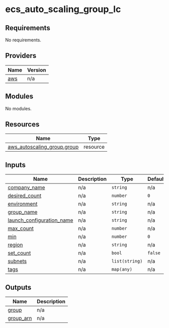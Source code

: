 # ecs_auto_scaling_group_lc


<!-- BEGIN_TF_DOCS -->
## Requirements

No requirements.

## Providers

| Name | Version |
|------|---------|
| <a name="provider_aws"></a> [aws](#provider\_aws) | n/a |

## Modules

No modules.

## Resources

| Name | Type |
|------|------|
| [aws_autoscaling_group.group](https://registry.terraform.io/providers/hashicorp/aws/latest/docs/resources/autoscaling_group) | resource |

## Inputs

| Name | Description | Type | Default | Required |
|------|-------------|------|---------|:--------:|
| <a name="input_company_name"></a> [company\_name](#input\_company\_name) | n/a | `string` | n/a | yes |
| <a name="input_desired_count"></a> [desired\_count](#input\_desired\_count) | n/a | `number` | `0` | no |
| <a name="input_environment"></a> [environment](#input\_environment) | n/a | `string` | n/a | yes |
| <a name="input_group_name"></a> [group\_name](#input\_group\_name) | n/a | `string` | n/a | yes |
| <a name="input_launch_configuration_name"></a> [launch\_configuration\_name](#input\_launch\_configuration\_name) | n/a | `string` | n/a | yes |
| <a name="input_max_count"></a> [max\_count](#input\_max\_count) | n/a | `number` | n/a | yes |
| <a name="input_min"></a> [min](#input\_min) | n/a | `number` | `0` | no |
| <a name="input_region"></a> [region](#input\_region) | n/a | `string` | n/a | yes |
| <a name="input_set_count"></a> [set\_count](#input\_set\_count) | n/a | `bool` | `false` | no |
| <a name="input_subnets"></a> [subnets](#input\_subnets) | n/a | `list(string)` | n/a | yes |
| <a name="input_tags"></a> [tags](#input\_tags) | n/a | `map(any)` | n/a | yes |

## Outputs

| Name | Description |
|------|-------------|
| <a name="output_group"></a> [group](#output\_group) | n/a |
| <a name="output_group_arn"></a> [group\_arn](#output\_group\_arn) | n/a |
<!-- END_TF_DOCS -->
